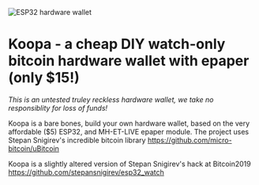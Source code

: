 
![ESP32 hardware wallet](https://i.imgur.com/VHvBa1d.png)
# Koopa - a cheap DIY watch-only bitcoin hardware wallet with epaper (only $15!)

*This is an untested truley reckless hardware wallet, we take no responsiblity for loss of funds!*

Koopa is a bare bones, build your own hardware wallet, based on the very affordable ($5) ESP32, and MH-ET-LIVE epaper module. The project uses Stepan Snigirev's incredible bitcoin library 
https://github.com/micro-bitcoin/uBitcoin

Koopa is a slightly altered version of Stepan Snigirev's hack at Bitcoin2019 
https://github.com/stepansnigirev/esp32_watch







